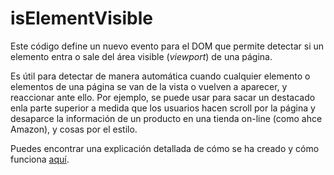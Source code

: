 # isElementVisible

Este código define un nuevo evento para el DOM que permite detectar si un elemento entra o sale del área visible (*viewport*) de una página.

Es útil para detectar de manera automática cuando cualquier elemento o elementos de una página se van de la vista o vuelven a aparecer, y reaccionar ante ello. Por ejemplo, se puede usar para sacar un destacado enla parte superior a medida que los usuarios hacen scroll por la página y desaparce la información de un producto en una tienda on-line (como ahce Amazon), y cosas por el estilo.

Puedes encontrar una explicación detallada de cómo se ha creado y cómo funciona [aquí](http://www.jasoft.org/Blog/post/Detectar-la-aparicion-y-desaparicion-de-un-elemento-evento-inViewport.aspx).
